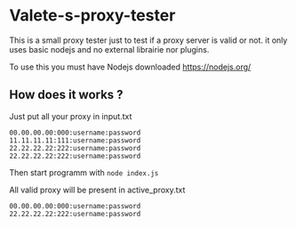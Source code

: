 # Valete-s-proxy-tester

This is a small proxy tester just to test if a proxy server is valid or not.
it only uses basic nodejs and no external librairie nor plugins.

To use this you must have Nodejs downloaded
https://nodejs.org/

## How does it works ?

Just put all your proxy in input.txt
```
00.00.00.00:000:username:password
11.11.11.11:111:username:password
22.22.22.22:222:username:password
22.22.22.22:222:username:password
```

Then start programm with `node index.js`

All valid proxy will be present in active_proxy.txt
```
00.00.00.00:000:username:password
22.22.22.22:222:username:password
```